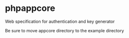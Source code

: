 # phpappcore
Web specification for authentication and key generator


Be sure to move appcore directory to the example directory 
